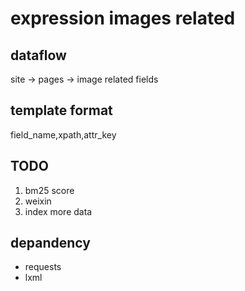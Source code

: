 # expression images related

## dataflow
site -> pages -> image related fields

## template format
field_name,xpath,attr_key

## TODO
1. bm25 score
2. weixin
3. index more data

## depandency
* requests
* lxml

